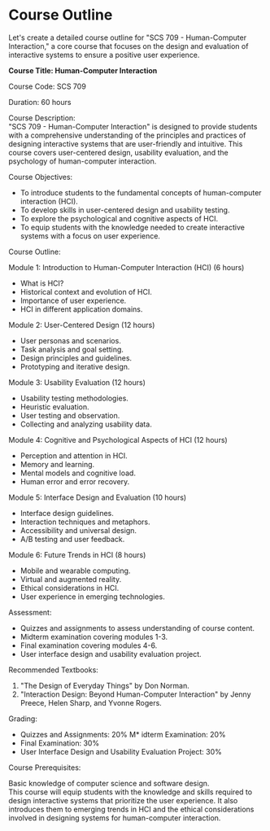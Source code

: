 # Course Outline
Let's create a detailed course outline for "SCS 709 - Human-Computer Interaction," a core course that focuses on the design and evaluation of interactive systems to ensure a positive user experience.<br>

<p> <b> Course Title: Human-Computer Interaction</b>

<p> Course Code: SCS 709</p>

<p> Duration: 60 hours</p>

Course Description:<br>
"SCS 709 - Human-Computer Interaction" is designed to provide students with a comprehensive understanding of the principles and practices of designing interactive systems that are user-friendly and intuitive. This course covers user-centered design, usability evaluation, and the psychology of human-computer interaction.<br>

Course Objectives:<br>

* To introduce students to the fundamental concepts of human-computer interaction (HCI).
* To develop skills in user-centered design and usability testing.
* To explore the psychological and cognitive aspects of HCI.
* To equip students with the knowledge needed to create interactive systems with a focus on user experience.
  
Course Outline:

Module 1: Introduction to Human-Computer Interaction (HCI) (6 hours)

* What is HCI?
* Historical context and evolution of HCI.
* Importance of user experience.
* HCI in different application domains.
  
Module 2: User-Centered Design (12 hours)

* User personas and scenarios.
* Task analysis and goal setting.
* Design principles and guidelines.
* Prototyping and iterative design.
  
Module 3: Usability Evaluation (12 hours)

* Usability testing methodologies.
* Heuristic evaluation.
* User testing and observation.
* Collecting and analyzing usability data.
  
Module 4: Cognitive and Psychological Aspects of HCI (12 hours)

* Perception and attention in HCI.
* Memory and learning.
* Mental models and cognitive load.
* Human error and error recovery.
  
Module 5: Interface Design and Evaluation (10 hours)

* Interface design guidelines.
* Interaction techniques and metaphors.
* Accessibility and universal design.
* A/B testing and user feedback.
  
Module 6: Future Trends in HCI (8 hours)

* Mobile and wearable computing.
* Virtual and augmented reality.
* Ethical considerations in HCI.
* User experience in emerging technologies.
  
Assessment:

* Quizzes and assignments to assess understanding of course content.
* Midterm examination covering modules 1-3.
* Final examination covering modules 4-6.
* User interface design and usability evaluation project.
  
Recommended Textbooks:

1. "The Design of Everyday Things" by Don Norman.
2. "Interaction Design: Beyond Human-Computer Interaction" by Jenny Preece, Helen Sharp, and Yvonne Rogers.
   
Grading:

* Quizzes and Assignments: 20%
M* idterm Examination: 20%
* Final Examination: 30%
* User Interface Design and Usability Evaluation Project: 30%
  
Course Prerequisites:

Basic knowledge of computer science and software design.<br>
This course will equip students with the knowledge and skills required to design interactive systems that prioritize the user experience. It also introduces them to emerging trends in HCI and the ethical considerations involved in designing systems for human-computer interaction.<br>
